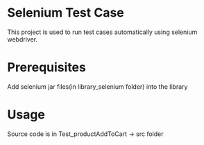 # Selenium Test Case
This project is used to run test cases automatically using selenium webdriver.
# Prerequisites
Add selenium jar files(in library_selenium folder) into the library
# Usage
Source code is in Test_productAddToCart -> src folder
